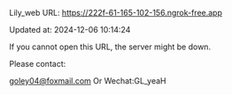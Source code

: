 Lily_web URL: https://222f-61-165-102-156.ngrok-free.app

Updated at: 2024-12-06 10:14:24

If you cannot open this URL, the server might be down.

Please contact: 

goley04@foxmail.com Or Wechat:GL_yeaH